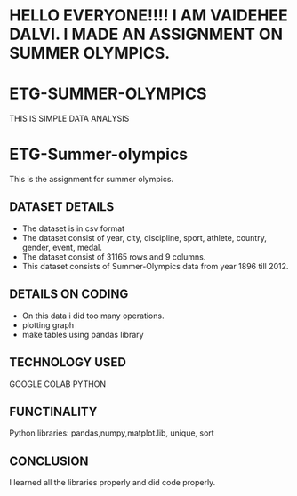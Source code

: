 # HELLO EVERYONE!!!! I AM VAIDEHEE DALVI. I MADE AN ASSIGNMENT ON SUMMER OLYMPICS.

# ETG-SUMMER-OLYMPICS
THIS IS SIMPLE DATA ANALYSIS

# ETG-Summer-olympics
This  is the assignment for summer olympics.
## DATASET DETAILS
  * The dataset is in csv format
  * The dataset consist of year, city, discipline, sport, athlete, country, gender, event, medal.
  * The dataset consist of 31165 rows and 9 columns.
  * This dataset consists of Summer-Olympics data from year 1896 till 2012.
  
## DETAILS ON CODING
 * On this data i did too many operations.
 * plotting graph 
 * make tables using pandas library
 
## TECHNOLOGY USED
 GOOGLE COLAB
 PYTHON
 
## FUNCTINALITY
 Python libraries: pandas,numpy,matplot.lib, unique, sort
 
## CONCLUSION
I learned all the libraries properly and did code properly.



